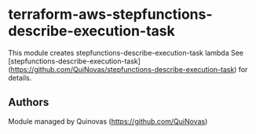 # terraform-aws-stepfunctions-describe-execution-task
This module creates stepfunctions-describe-execution-task lambda
See [stepfunctions-describe-execution-task] (https://github.com/QuiNovas/stepfunctions-describe-execution-task) for details.

## Authors

Module managed by Quinovas (https://github.com/QuiNovas)

